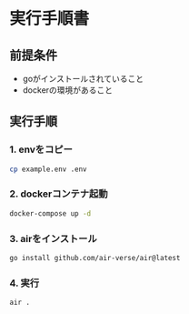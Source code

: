 # 実行手順書

## 前提条件

- goがインストールされていること
- dockerの環境があること

## 実行手順

### 1. envをコピー

```sh
cp example.env .env
```

### 2. dockerコンテナ起動

```sh
docker-compose up -d
```

### 3. airをインストール

```sh
go install github.com/air-verse/air@latest
```

### 4. 実行

```sh
air .
```
